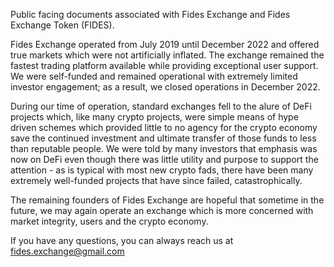 Public facing documents associated with Fides Exchange and Fides Exchange Token (FIDES).

Fides Exchange operated from July 2019 until December 2022 and offered true markets which were not artificially inflated. The exchange remained the fastest trading platform available while providing exceptional user support. We were self-funded and remained operational with extremely limited investor engagement; as a result, we closed operations in December 2022.

During our time of operation, standard exchanges fell to the alure of DeFi projects which, like many crypto projects, were simple means of hype driven schemes which provided little to no agency for the crypto economy save the continued investment and ultimate transfer of those funds to less than reputable people. We were told by many investors that emphasis was now on DeFi even though there was little utility and purpose to support the attention - as is typical with most new crypto fads, there have been many extremely well-funded projects that have since failed, catastrophically.

The remaining founders of Fides Exchange are hopeful that sometime in the future, we may again operate an exchange which is more concerned with market integrity, users and the crypto economy.

If you have any questions, you can always reach us at fides.exchange@gmail.com
